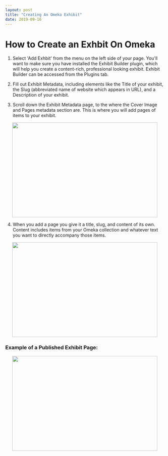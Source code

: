 ```yaml
---
layout: post
title: "Creating An Omeka Exhibit"
date: 2019-09-16
---
```

# How to Create an Exhbit On Omeka #

 1. Select 'Add Exhbit' from the menu on the left side of your page. You'll want to make sure you have installed the Exhibit Builder plugin, which will help you create a content-rich, professional looking exhibit. Exhibit Builder can be accessed from the Plugins tab.

 <p align="center"
  <img width="460" height="300" src="https://user-images.githubusercontent.com/54911846/65247971-6931f080-dabf-11e9-8709-ae53cd3f514c.png">
 </p>

 2. Fill out Exhibit Metadata, including elements like the Title of your exhibit, the Slug (abbreviated name of website which appears in URL), and a Description of your exhibit.
 
 3. Scroll down the Exhibit Metadata page, to the where the Cover Image and Pages metadata section are. This is where you will add pages of items to your exhibit.
 
 <p align="center">
  <img width="460" height="300" src="https://user-images.githubusercontent.com/54911846/65248813-cd08e900-dac0-11e9-9d44-d7c9e83057df.png">
 </p>
 
 4. When you add a page you give it a title, slug, and content of its own. Content includes items from your Omeka collection and whatever text you want to directly accompany those items. 
 
 <p align="center">
  <img width="460" height="300" src="https://user-images.githubusercontent.com/54911846/65249958-cc715200-dac2-11e9-8573-8bdc727d87e3.png">
 </p>
 
### Example of a Published Exhibit Page: ###

<p align="center">
  <img width="460" height="300" src="https://user-images.githubusercontent.com/54911846/65250363-75b84800-dac3-11e9-8e44-5bc2b08b3bd8.png">
</p>
